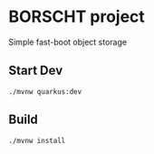 # BORSCHT project

Simple fast-boot object storage

## Start Dev

```shell script
./mvnw quarkus:dev
```

## Build 

```shell script
./mvnw install
```